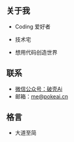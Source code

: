 ## 关于我

- Coding 爱好者

- 技术宅

- 想用代码创造世界

## 联系

- [微信公众号：破壳Ai](https://img.arctee.cn/one/pokeai-wechat.png)
- 邮箱：me@pokeai.cn

## 格言

- 大道至简


